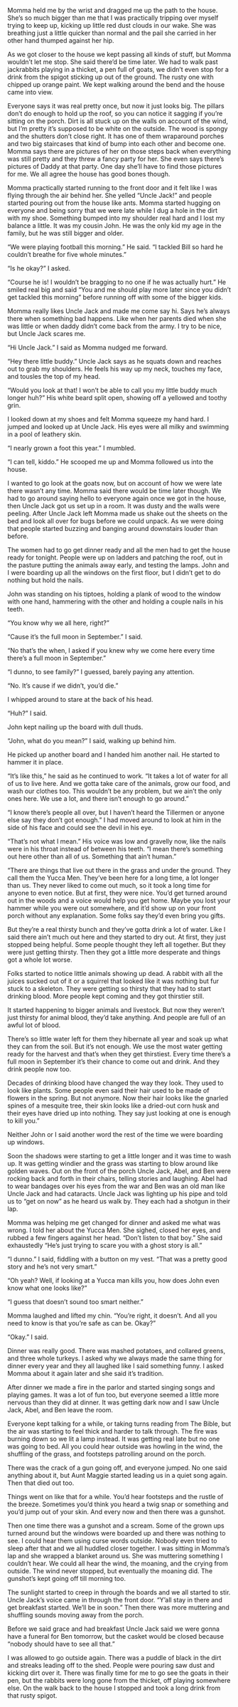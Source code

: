 Momma held me by the wrist and dragged me up the path to the house. She’s so much bigger than me that I was practically tripping over myself trying to keep up, kicking up little red dust clouds in our wake. She was breathing just a little quicker than normal and the pail she carried in her other hand thumped against her hip.

As we got closer to the house we kept passing all kinds of stuff, but Momma wouldn’t let me stop. She said there’d be time later. We had to walk past jackrabbits playing in a thicket, a pen full of goats, we didn’t even stop for a drink from the spigot sticking up out of the ground. The rusty one with chipped up orange paint. We kept walking around the bend and the house came into view.

Everyone says it was real pretty once, but now it just looks big. The pillars don’t do enough to hold up the roof, so you can notice it sagging if you’re sitting on the porch. Dirt is all stuck up on the walls on account of the wind, but I’m pretty it’s supposed to be white on the outside. The wood is spongy and the shutters don’t close right. It has one of them wraparound porches and two big staircases that kind of bump into each other and become one. Momma says there are pictures of her on those steps back when everything was still pretty and they threw a fancy party for her. She even says there’s pictures of Daddy at that party. One day she’ll have to find those pictures for me. We all agree the house has good bones though.

Momma practically started running to the front door and it felt like I was flying through the air behind her. She yelled “Uncle Jack!” and people started pouring out from the house like ants. Momma started hugging on everyone and being sorry that we were late while I dug a hole in the dirt with my shoe. Something bumped into my shoulder real hard and I lost my balance a little. It was my cousin John. He was the only kid my age in the family, but he was still bigger and older. 

“We were playing football this morning.” He said. “I tackled Bill so hard he couldn’t breathe for five whole minutes.”

“Is he okay?” I asked.

“Course he is! I wouldn’t be bragging to no one if he was actually hurt.” He smiled real big and said “You and me should play more later since you didn’t get tackled this morning” before running off with some of the bigger kids.  

Momma really likes Uncle Jack and made me come say hi. Says he’s always there when something bad happens. Like when her parents died when she was little or when daddy didn’t come back from the army. I try to be nice, but Uncle Jack scares me. 

“Hi Uncle Jack.” I said as Momma nudged me forward. 

“Hey there little buddy.” Uncle Jack says as he squats down and reaches out to grab my shoulders. He feels his way up my neck, touches my face, and tousles the top of my head. 

“Would you look at that! I won’t be able to call you my little buddy much longer huh?”  His white beard split open, showing off a yellowed and toothy grin.

I looked down at my shoes and felt Momma squeeze my hand hard. I jumped and looked up at Uncle Jack. His eyes were all milky and swimming in a pool of leathery skin. 

“I nearly grown a foot this year.” I mumbled.

“I can tell, kiddo.” He scooped me up and Momma followed us into the house. 

I wanted to go look at the goats now, but on account of how we were late there wasn’t any time. Momma said there would be time later though. We had to go around saying hello to everyone again once we got in the house, then Uncle Jack got us set up in a room. It was dusty and the walls were peeling. After Uncle Jack left Momma made us shake out the sheets on the bed and look all over for bugs before we could unpack. As we were doing that people started buzzing and banging around downstairs louder than before. 

The women had to go get dinner ready and all the men had to get the house ready for tonight. People were up on ladders and patching the roof, out in the pasture putting the animals away early, and testing the lamps. John and I were boarding up all the windows on the first floor, but I didn’t get to do nothing but hold the nails.  

John was standing on his tiptoes, holding a plank of wood to the window with one hand, hammering with the other and holding a couple nails in his teeth. 

“You know why we all here, right?”

“Cause it’s the full moon in September.” I said.

“No that’s the when, I asked if you knew why we come here every time there’s a full moon in September.”

“I dunno, to see family?” I guessed, barely paying any attention.

“No. It’s cause if we didn’t, you’d die.”

I whipped around to stare at the back of his head.

“Huh?” I said. 

John kept nailing up the board with dull thuds. 

“John, what do you mean?” I said, walking up behind him.

He picked up another board and I handed him another nail. He started to hammer it in place.

“It’s like this,” he said as he continued to work. “It takes a lot of water for all of us to live here. And we gotta take care of the animals, grow our food, and wash our clothes too. This wouldn’t be any problem, but we ain’t the only ones here. We use a lot, and there isn’t enough to go around.”

“I know there’s people all over, but I haven’t heard the Tillermen or anyone else say they don’t got enough.” I had moved around to look at him in the side of his face and could see the devil in his eye.

“That’s not what I mean.” His voice was low and gravelly now, like the nails were in his throat instead of between his teeth. “I mean there’s something out here other than all of us. Something that ain’t human.”

“There are things that live out there in the grass and under the ground. They call them the Yucca Men. They’ve been here for a long time, a lot longer than us. They never liked to come out much, so it took a long time for anyone to even notice. But at first, they were nice. You’d get turned around out in the woods and a voice would help you get home. Maybe you lost your hammer while you were out somewhere, and it’d show up on your front porch without any explanation. Some folks say they’d even bring you gifts. 

But they’re a real thirsty bunch and they’ve gotta drink a lot of water. Like I said there ain’t much out here and they started to dry out. At first, they just stopped being helpful. Some people thought they left all together. But they were just getting thirsty. Then they got a little more desperate and things got a whole lot worse.

Folks started to notice little animals showing up dead. A rabbit with all the juices sucked out of it or a squirrel that looked like it was nothing but fur stuck to a skeleton. They were getting so thirsty that they had to start drinking blood. More people kept coming and they got thirstier still. 

It started happening to bigger animals and livestock. But now they weren’t just thirsty for animal blood, they’d take anything. And people are full of an awful lot of blood. 

There’s so little water left for them they hibernate all year and soak up what they can from the soil. But it’s not enough. We use the most water getting ready for the harvest and that’s when they get thirstiest. Every time there’s a full moon in September it’s their chance to come out and drink. And they drink people now too.  

Decades of drinking blood have changed the way they look. They used to look like plants. Some people even said their hair used to be made of flowers in the spring. But not anymore. Now their hair looks like the gnarled spines of a mesquite tree, their skin looks like a dried-out corn husk and their eyes have dried up into nothing. They say just looking at one is enough to kill you.”

Neither John or I said another word the rest of the time we were boarding up windows.

Soon the shadows were starting to get a little longer and it was time to wash up. It was getting windier and the grass was starting to blow around like golden waves. Out on the front of the porch Uncle Jack, Abel, and Ben were rocking back and forth in their chairs, telling stories and laughing. Abel had to wear bandages over his eyes from the war and Ben was an old man like Uncle Jack and had cataracts. Uncle Jack was lighting up his pipe and told us to “get on now” as he heard us walk by. They each had a shotgun in their lap. 

Momma was helping me get changed for dinner and asked me what was wrong. I told her about the Yucca Men. She sighed, closed her eyes, and rubbed a few fingers against her head. “Don’t listen to that boy.” She said exhaustedly “He’s just trying to scare you with a ghost story is all.”

“I dunno.” I said, fiddling with a button on my vest. “That was a pretty good story and he’s not very smart.” 

“Oh yeah? Well, if looking at a Yucca man kills you, how does John even know what one looks like?”

“I guess that doesn’t sound too smart neither.”

Momma laughed and lifted my chin. “You’re right, it doesn’t. And all you need to know is that you’re safe as can be. Okay?”

“Okay.” I said. 

Dinner was really good. There was mashed potatoes, and collared greens, and three whole turkeys. I asked why we always made the same thing for dinner every year and they all laughed like I said something funny. I asked Momma about it again later and she said it’s tradition. 

After dinner we made a fire in the parlor and started singing songs and playing games. It was a lot of fun too, but everyone seemed a little more nervous than they did at dinner. It was getting dark now and I saw Uncle Jack, Abel, and Ben leave the room. 

Everyone kept talking for a while, or taking turns reading from The Bible, but the air was starting to feel thick and harder to talk through. The fire was burning down so we lit a lamp instead. It was getting real late but no one was going to bed. All you could hear outside was howling in the wind, the shuffling of the grass, and footsteps patrolling around on the porch. 

There was the crack of a gun going off, and everyone jumped. No one said anything about it, but Aunt Maggie started leading us in a quiet song again. Then that died out too.

Things went on like that for a while. You’d hear footsteps and the rustle of the breeze. Sometimes you’d think you heard a twig snap or something and you’d jump out of your skin. And every now and then there was a gunshot.

Then one time there was a gunshot and a scream. Some of the grown ups turned around but the windows were boarded up and there was nothing to see. I could hear them using curse words outside. Nobody even tried to sleep after that and we all huddled closer together. I was sitting in Momma’s lap and she wrapped a blanket around us. She was muttering something I couldn’t hear. We could all hear the wind, the moaning, and the crying from outside. The wind never stopped, but eventually the moaning did. The gunshot’s kept going off till morning too. 

The sunlight started to creep in through the boards and we all started to stir. Uncle Jack’s voice came in through the front door. “Y’all stay in there and get breakfast started. We’ll be in soon.” Then there was more muttering and shuffling sounds moving away from the porch. 

Before we said grace and had breakfast Uncle Jack said we were gonna have a funeral for Ben tomorrow, but the casket would be closed because “nobody should have to see all that.” 

I was allowed to go outside again. There was a puddle of black in the dirt and streaks leading off to the shed. People were pouring saw dust and kicking dirt over it. There was finally time for me to go see the goats in their pen, but the rabbits were long gone from the thicket, off playing somewhere else. On the walk back to the house I stopped and took a long drink from that rusty spigot.